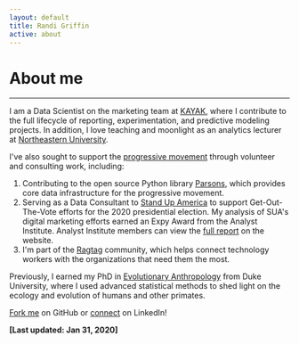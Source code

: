 ```yaml
---
layout: default
title: Randi Griffin
active: about
---
```


<p><h1>About me</h1></p>

___

I am a Data Scientist on the marketing team at [KAYAK](https://www.kayak.com/), where I contribute to the full lifecycle of reporting, experimentation, and predictive modeling projects. In addition, I love teaching and moonlight as an analytics lecturer at [Northeastern University](https://www.northeastern.edu/graduate/analytics/). 

I've also sought to support the [progressive movement](https://www.guide.progressivedatajobs.org/02_what_is_prog_analytics) through volunteer and consulting work, including:

1. Contributing to the open source Python library [Parsons](https://move-coop.github.io/parsons/html/index.html), which provides core data infrastructure for the progressive movement. 
2. Serving as a Data Consultant to [Stand Up America](https://www.standupamerica.com/) to support Get-Out-The-Vote efforts for the 2020 presidential election. My analysis of SUA's digital marketing efforts earned an Expy Award from the Analyst Institute. Analyst Institute members can view the [full report](https://members.analystinstitute.org/research/stand-up-america-electoral-advertising-program-11988?mc_cid=ad56434e15&mc_eid=74b6c8c8cb) on the website. 
3. I'm part of the [Ragtag](https://ragtag.org/) community, which helps connect technology workers with the organizations that need them the most.

Previously, I earned my PhD in [Evolutionary Anthropology](https://evolutionaryanthropology.duke.edu/) from Duke University, where I used advanced statistical methods to shed light on the ecology and evolution of humans and other primates.  

[Fork me](https://github.com/rgriff23) on GitHub or [connect](https://www.linkedin.com/in/randigriffin) on LinkedIn! 

**[Last updated: Jan 31, 2020]**
